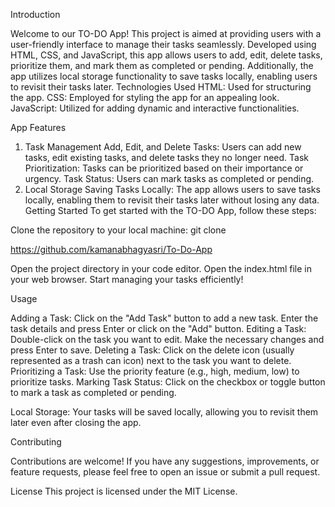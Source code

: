 Introduction

Welcome to our TO-DO App! This project is aimed at providing users with a user-friendly interface to manage their tasks seamlessly. Developed using HTML, CSS, and JavaScript, this app allows users to add, edit, delete tasks, prioritize them, and mark them as completed or pending. Additionally, the app utilizes local storage functionality to save tasks locally, enabling users to revisit their tasks later.
Technologies Used
HTML: Used for structuring the app.
CSS: Employed for styling the app for an appealing look.
JavaScript: Utilized for adding dynamic and interactive functionalities.

App Features

1. Task Management
Add, Edit, and Delete Tasks: Users can add new tasks, edit existing tasks, and delete tasks they no longer need.
Task Prioritization: Tasks can be prioritized based on their importance or urgency.
Task Status: Users can mark tasks as completed or pending.
2. Local Storage
Saving Tasks Locally: The app allows users to save tasks locally, enabling them to revisit their tasks later without losing any data.
Getting Started
To get started with the TO-DO App, follow these steps:

Clone the repository to your local machine:
git clone  

https://github.com/kamanabhagyasri/To-Do-App

Open the project directory in your code editor.
Open the index.html file in your web browser.
Start managing your tasks efficiently!

Usage

Adding a Task: Click on the "Add Task" button to add a new task. Enter the task details and press Enter or click on the "Add" button.
Editing a Task: Double-click on the task you want to edit. Make the necessary changes and press Enter to save.
Deleting a Task: Click on the delete icon (usually represented as a trash can icon) next to the task you want to delete.
Prioritizing a Task: Use the priority feature (e.g., high, medium, low) to prioritize tasks.
Marking Task Status: Click on the checkbox or toggle button to mark a task as completed or pending.

Local Storage: Your tasks will be saved locally, allowing you to revisit them later even after closing the app.

Contributing

Contributions are welcome! If you have any suggestions, improvements, or feature requests, please feel free to open an issue or submit a pull request.

License
This project is licensed under the MIT License.



